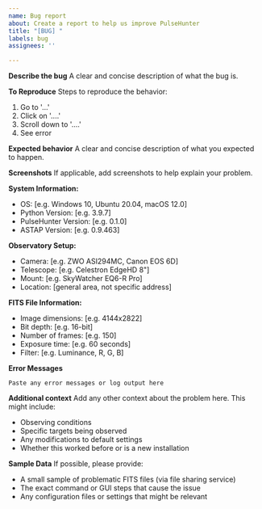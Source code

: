 ```yaml
---
name: Bug report
about: Create a report to help us improve PulseHunter
title: "[BUG] "
labels: bug
assignees: ''

---
```


**Describe the bug**
A clear and concise description of what the bug is.

**To Reproduce**
Steps to reproduce the behavior:
1. Go to '...'
2. Click on '....'
3. Scroll down to '....'
4. See error

**Expected behavior**
A clear and concise description of what you expected to happen.

**Screenshots**
If applicable, add screenshots to help explain your problem.

**System Information:**
 - OS: [e.g. Windows 10, Ubuntu 20.04, macOS 12.0]
 - Python Version: [e.g. 3.9.7]
 - PulseHunter Version: [e.g. 0.1.0]
 - ASTAP Version: [e.g. 0.9.463]

**Observatory Setup:**
 - Camera: [e.g. ZWO ASI294MC, Canon EOS 6D]
 - Telescope: [e.g. Celestron EdgeHD 8"]
 - Mount: [e.g. SkyWatcher EQ6-R Pro]
 - Location: [general area, not specific address]

**FITS File Information:**
 - Image dimensions: [e.g. 4144x2822]
 - Bit depth: [e.g. 16-bit]
 - Number of frames: [e.g. 150]
 - Exposure time: [e.g. 60 seconds]
 - Filter: [e.g. Luminance, R, G, B]

**Error Messages**
```
Paste any error messages or log output here
```

**Additional context**
Add any other context about the problem here. This might include:
- Observing conditions
- Specific targets being observed
- Any modifications to default settings
- Whether this worked before or is a new installation

**Sample Data**
If possible, please provide:
- A small sample of problematic FITS files (via file sharing service)
- The exact command or GUI steps that cause the issue
- Any configuration files or settings that might be relevant
